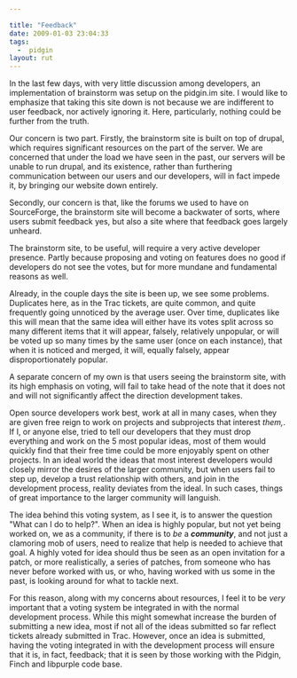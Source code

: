 ```yaml
---

title: "Feedback"
date: 2009-01-03 23:04:33
tags:
  -  pidgin
layout: rut
---
```


In the last few days, with very little discussion among developers, an implementation of brainstorm was setup on the pidgin.im site.  I would like to emphasize that taking this site down is not because we are indifferent to user feedback, nor actively ignoring it.  Here, particularly, nothing could be further from the truth.

Our concern is two part. Firstly, the brainstorm site is built on top of drupal, which requires significant resources on the part of the server.  We are concerned that under the load we have seen in the past, our servers will be unable to run drupal, and its existence, rather than furthering communication between our users and our developers, will in fact impede it, by bringing our website down entirely.

Secondly, our concern is that, like the forums we used to have on SourceForge, the brainstorm site will become a backwater of sorts, where users submit feedback yes, but also a site where that feedback goes largely unheard.  

The brainstorm site, to be useful, will require a very active developer presence.  Partly because proposing and voting on features does no good if developers do not see the votes, but for more mundane and fundamental reasons as well.

Already, in the couple days the site is been up, we see some problems.  Duplicates here, as in the Trac tickets, are quite common, and quite frequently going unnoticed by the average user.  Over time, duplicates like this will mean that the same idea will either have its votes split across so many different items that it will appear, falsely, relatively unpopular, or will be voted up so many times by the same user (once on each instance), that when it is noticed and merged, it will, equally falsely, appear disproportionately popular.

A separate concern of my own is that users seeing the brainstorm site, with its high emphasis on voting, will fail to take head of the note that it does not and will not significantly affect the direction development takes.

Open source developers work best, work at all in many cases, when they are given free reign to work on projects and subprojects that interest *them,*.  If I, or anyone else, tried to tell our developers that they must drop everything and work on the 5 most popular ideas, most of them would quickly find that their free time could be more enjoyably spent on other projects.  In an ideal world the ideas that most interest developers would closely mirror the desires of the larger community, but when users fail to step up, develop a trust relationship with others, and join in the development process, reality deviates from the ideal.  In such cases, things of great importance to the larger community will languish.  

The idea behind this voting system, as I see it, is to answer the question "What can I do to help?".  When an idea is highly popular, but not yet being worked on, we as a community, if there is to *be* a <em><strong>community</strong></em>, and not just a clamoring mob of users, need to realize that help is needed to achieve that goal.  A highly voted for idea should thus be seen as an open invitation for a patch, or more realistically, a series of patches, from someone who has never before worked with us, or who, having worked with us some in the past, is looking around for what to tackle next. 

For this reason, along with my concerns about resources, I feel it to be *very* important that a voting system be integrated in with the normal development process.  While this might somewhat increase the burden of submitting a new idea, most if not all of the ideas submitted so far reflect tickets already submitted in Trac.  However, once an idea is submitted, having the voting integrated in with the development process will ensure that it is, in fact, feedback; that it is seen by those working with the Pidgin, Finch and libpurple code base.

